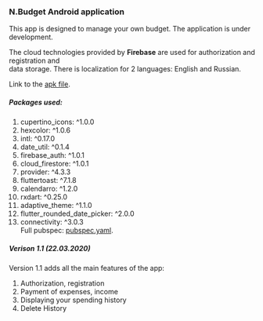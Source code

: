 ### N.Budget Android application

This app is designed to manage your own budget.
The application is under development.

The cloud technologies provided by **Firebase** are used for authorization and registration and  
data storage. There is localization for 2 languages: English and Russian.

Link to the [apk file](https://github.com/bahmN/N.Budget-Android/blob/main/build/app/outputs/flutter-apk/app.apk). 

##### Packages used:  
1. cupertino_icons: ^1.0.0  
2. hexcolor: ^1.0.6  
3. intl: ^0.17.0  
4. date_util: ^0.1.4  
5. firebase_auth: ^1.0.1  
6. cloud_firestore: ^1.0.1  
7. provider: ^4.3.3  
8. fluttertoast: ^7.1.8  
9. calendarro: ^1.2.0  
10. rxdart: ^0.25.0  
11. adaptive_theme: ^1.1.0  
12. flutter_rounded_date_picker: ^2.0.0  
13. connectivity: ^3.0.3  
Full pubspec: [pubspec.yaml](https://github.com/bahmN/N.Budget-Android/blob/main/pubspec.yaml).

##### Verison 1.1 (22.03.2020)  
Version 1.1 adds all the main features of the app:  
1. Authorization, registration  
2. Payment of expenses, income  
3. Displaying your spending history  
4. Delete History 
